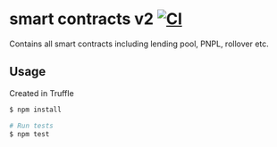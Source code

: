 # smart contracts v2 [![CI](https://github.com/pinedefi/smart-contracts-V2/workflows/CI/badge.svg)](https://github.com/pinedefi/smart-contracts-V2/actions/workflows/ci.yml)
Contains all smart contracts including lending pool, PNPL, rollover etc.


## Usage
Created in Truffle

```sh
$ npm install

# Run tests
$ npm test

```

